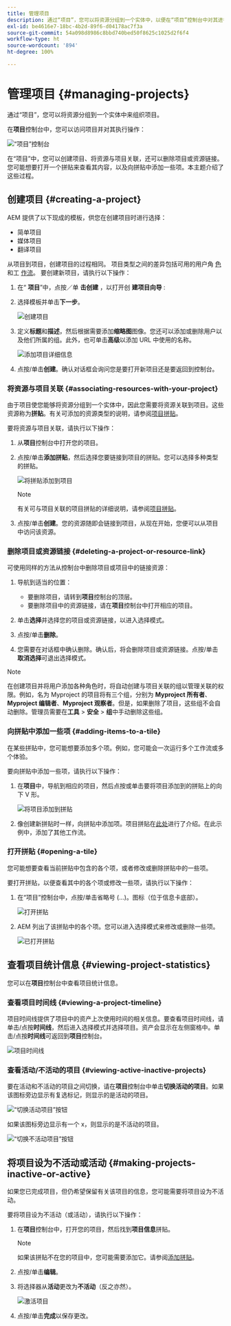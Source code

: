 ```yaml
---
title: 管理项目
description: 通过“项目”，您可以将资源分组到一个实体中，以便在“项目”控制台中对其进行访问和管理，从而组织项目
exl-id: be4616e7-18bc-4b2d-89f6-d04178ac7f3a
source-git-commit: 54a098d8986c8bbd740bed50f8625c1025d2f6f4
workflow-type: ht
source-wordcount: '894'
ht-degree: 100%

---
```


# 管理项目 {#managing-projects}

通过“项目”，您可以将资源分组到一个实体中来组织项目。

在&#x200B;**项目**&#x200B;控制台中，您可以访问项目并对其执行操作：

![“项目”控制台](/help/sites-cloud/authoring/assets/projects-console.png)

在“项目”中，您可以创建项目、将资源与项目关联，还可以删除项目或资源链接。您可能想要打开一个拼贴来查看其内容，以及向拼贴中添加一些项。本主题介绍了这些过程。

## 创建项目 {#creating-a-project}

AEM 提供了以下现成的模板，供您在创建项目时进行选择：

* 简单项目
* 媒体项目
* 翻译项目

<!-- Hiding product photoshoot via cqdoc-18072 as it is not available in Skyline.
* Product Photo Shoot Project 
-->

从项目到项目，创建项目的过程相同。 项目类型之间的差异包括可用的用户角 [色](/help/sites-cloud/authoring/projects/overview.md) 和工 [作流](/help/sites-cloud/authoring/projects/workflows.md)。  要创建新项目，请执行以下操作：

1. 在“ **项目**”中，点按／单 **击创建** ，以打开创 **建项目向导** :
1. 选择模板并单击&#x200B;**下一步**。

   ![创建项目](/help/sites-cloud/authoring/assets/projects-create.png)

1. 定义&#x200B;**标题**&#x200B;和&#x200B;**描述**，然后根据需要添加&#x200B;**缩略图**&#x200B;图像。您还可以添加或删除用户以及他们所属的组。此外，也可单击&#x200B;**高级**&#x200B;以添加 URL 中使用的名称。

   ![添加项目详细信息](/help/sites-cloud/authoring/assets/projects-add-team.png)

1. 点按/单击&#x200B;**创建**。确认对话框会询问您是要打开新项目还是要返回到控制台。

### 将资源与项目关联 {#associating-resources-with-your-project}

由于项目使您能够将资源分组到一个实体中，因此您需要将资源关联到项目。这些资源称为&#x200B;**拼贴**。有关可添加的资源类型的说明，请参阅[项目拼贴](/help/sites-cloud/authoring/projects/overview.md#project-tiles)。

要将资源与项目关联，请执行以下操作：

1. 从&#x200B;**项目**&#x200B;控制台中打开您的项目。
1. 点按/单击&#x200B;**添加拼贴**，然后选择您要链接到项目的拼贴。您可以选择多种类型的拼贴。

   ![将拼贴添加到项目](/help/sites-cloud/authoring/assets/projects-add-tile.png)

   >[!NOTE]
   >
   >有关可与项目关联的项目拼贴的详细说明，请参阅[项目拼贴](/help/sites-cloud/authoring/projects/overview.md#project-tiles)。

1. 点按/单击&#x200B;**创建**。您的资源随即会链接到项目，从现在开始，您便可以从项目中访问该资源。

### 删除项目或资源链接 {#deleting-a-project-or-resource-link}

可使用同样的方法从控制台中删除项目或项目中的链接资源：

1. 导航到适当的位置：

   * 要删除项目，请转到&#x200B;**项目**&#x200B;控制台的顶层。
   * 要删除项目中的资源链接，请在&#x200B;**项目**&#x200B;控制台中打开相应的项目。

1. 单击&#x200B;**选择**&#x200B;并选择您的项目或资源链接，以进入选择模式。
1. 点按/单击&#x200B;**删除**。

1. 您需要在对话框中确认删除。确认后，将会删除项目或资源链接。点按/单击&#x200B;**取消选择**&#x200B;可退出选择模式。

>[!NOTE]
>
>在创建项目并将用户添加各种角色时，将自动创建与项目关联的组以管理关联的权限。例如，名为 Myproject 的项目将有三个组，分别为 **Myproject 所有者**、**Myproject 编辑者**、**Myproject 观察者**。但是，如果删除了项目，这些组不会自动删除。管理员需要在&#x200B;**工具** > **安全** > **组**&#x200B;中手动删除这些组。

### 向拼贴中添加一些项 {#adding-items-to-a-tile}

在某些拼贴中，您可能想要添加多个项。例如，您可能会一次运行多个工作流或多个体验。

要向拼贴中添加一些项，请执行以下操作：

1. 在&#x200B;**项目**&#x200B;中，导航到相应的项目，然后点按或单击要将项目添加到的拼贴上的向下 V 形。

   ![将项目添加到拼贴](/help/sites-cloud/authoring/assets/project-workflows.png)

1. 像创建新拼贴时一样，向拼贴中添加项。项目拼贴在[此处](/help/sites-cloud/authoring/projects/overview.md#project-tiles)进行了介绍。在此示例中，添加了其他工作流。

### 打开拼贴 {#opening-a-tile}

您可能想要查看当前拼贴中包含的各个项，或者修改或删除拼贴中的一些项。

要打开拼贴，以便查看其中的各个项或修改一些项，请执行以下操作：

1. 在“项目”控制台中，点按/单击省略号 (...)。图标（位于信息卡底部）。

   ![打开拼贴](/help/sites-cloud/authoring/assets/project-links.png)

1. AEM 列出了该拼贴中的各个项。您可以进入选择模式来修改或删除一些项。

   ![已打开拼贴](/help/sites-cloud/authoring/assets/projects-add-link.png)

## 查看项目统计信息 {#viewing-project-statistics}

您可以在&#x200B;**项目**&#x200B;控制台中查看项目统计信息。

### 查看项目时间线 {#viewing-a-project-timeline}

项目时间线提供了项目中的资产上次使用时间的相关信息。要查看项目时间线，请单击/点按&#x200B;**时间线**，然后进入选择模式并选择项目。资产会显示在左侧窗格中。单击/点按&#x200B;**时间线**&#x200B;可返回到&#x200B;**项目**&#x200B;控制台。

![项目时间线](/help/sites-cloud/authoring/assets/projects-timeline.png)

### 查看活动/不活动的项目 {#viewing-active-inactive-projects}

要在活动和不活动的项目之间切换，请在&#x200B;**项目**&#x200B;控制台中单击&#x200B;**切换活动的项目**。如果该图标旁边显示有复选标记，则显示的是活动的项目。

![“切换活动项目”按钮](/help/sites-cloud/authoring/assets/projects-active.png)

如果该图标旁边显示有一个 x，则显示的是不活动的项目。

![“切换不活动项目”按钮](/help/sites-cloud/authoring/assets/projects-inactive.png)

## 将项目设为不活动或活动 {#making-projects-inactive-or-active}

如果您已完成项目，但仍希望保留有关该项目的信息，您可能需要将项目设为不活动。

要将项目设为不活动（或活动），请执行以下操作：

1. 在&#x200B;**项目**&#x200B;控制台中，打开您的项目，然后找到&#x200B;**项目信息**&#x200B;拼贴。

   >[!NOTE]
   如果该拼贴不在您的项目中，您可能需要添加它。请参阅[添加拼贴](#adding-items-to-a-tile)。

1. 点按/单击&#x200B;**编辑**。
1. 将选择器从&#x200B;**活动**&#x200B;更改为&#x200B;**不活动**（反之亦然）。

   ![激活项目](/help/sites-cloud/authoring/assets/projects-add-team.png)

1. 点按/单击&#x200B;**完成**&#x200B;以保存更改。
